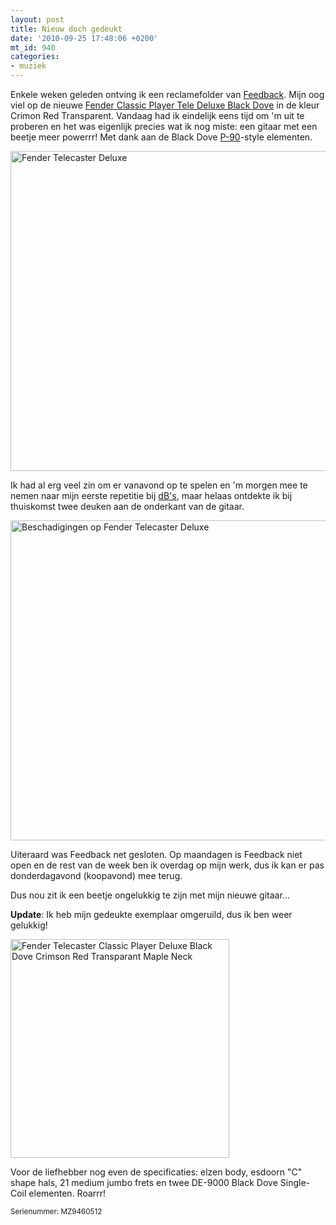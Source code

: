 ```yaml
---
layout: post
title: Nieuw doch gedeukt
date: '2010-09-25 17:48:06 +0200'
mt_id: 940
categories:
- muziek
---
```

Enkele weken geleden ontving ik een reclamefolder van <a href="http://www.feedback.nl/">Feedback</a>. Mijn oog viel op de nieuwe <a href="http://www.fender.com/products/search.php?partno=0141902338">Fender Classic Player Tele Deluxe Black Dove</a> in de kleur Crimon Red Transparent. Vandaag had ik eindelijk eens tijd om 'm uit te proberen en het was eigenlijk precies wat ik nog miste: een gitaar met een beetje meer powerrr! Met dank aan de Black Dove <a href="http://en.wikipedia.org/wiki/P-90">P-90</a>-style elementen.

<img alt="Fender Telecaster Deluxe" src="{{ site.url }}/images/Fender%20Telecaster%20Deluxe.jpg" width="512" />

Ik had al erg veel zin om er vanavond op te spelen en 'm morgen mee te nemen naar mijn eerste repetitie bij <a href="http://www.dbstudio.nl/">dB's</a>, maar helaas ontdekte ik bij thuiskomst twee deuken aan de onderkant van de gitaar.

<img alt="Beschadigingen op Fender Telecaster Deluxe" src="{{ site.url }}/images/Beschadigingen%20op%20Fender%20Telecaster%20Deluxe.jpg" width="512" />

Uiteraard was Feedback net gesloten. Op maandagen is Feedback niet open en de rest van de week ben ik overdag op mijn werk, dus ik kan er pas donderdagavond (koopavond) mee terug.

Dus nou zit ik een beetje ongelukkig te zijn met mijn nieuwe gitaar...

<strong>Update</strong>: Ik heb mijn gedeukte exemplaar omgeruild, dus ik ben weer gelukkig!

<a href="http://www.fender.com/products/search.php?partno=0141902338"><img alt="Fender Telecaster Classic Player Deluxe Black Dove Crimson Red Transparant Maple Neck" src="{{ site.url }}/images/Fender%20Telecaster%20Classic%20Player%20Deluxe%20Black%20Dove%20Crimson%20Red%20Transparant%20Maple%20Neck.jpg" width="350" /></a>

Voor de liefhebber nog even de specificaties: elzen body, esdoorn "C" shape hals, 21 medium jumbo frets en twee DE-9000 Black Dove Single-Coil elementen. Roarrr!

<small>Serienummer: MZ9460512</small>
